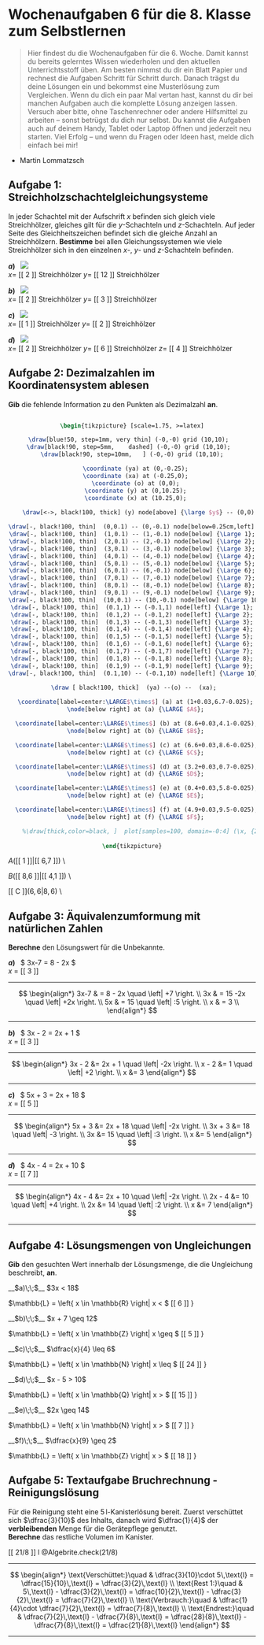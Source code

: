 <!--
version:  0.0.1

language: de

@style
input {
    text-align: center;
}

.flex-container {
    display: flex;
    flex-wrap: wrap;
    align-items: stretch;
    gap: 20px;
}

.flex-child {
    flex: 1;
    min-width: 350px;
    margin-right: 20px;
}

@media (max-width: 400px) {
    .flex-child {
        flex: 100%;
        margin-right: 0;
    }
}
@end

formula: \carry   \textcolor{red}{\scriptsize #1}
formula: \digit   \rlap{\carry{#1}}\phantom{#2}#2
formula: \permil  \text{‰}

import: https://raw.githubusercontent.com/liaTemplates/algebrite/master/README.md
import: https://raw.githubusercontent.com/LiaTemplates/Tikz-Jax/main/README.md
import: https://raw.githubusercontent.com/LiaTemplates/mermaid_template/0.1.4/README.md

script: https://cdn.jsdelivr.net/gh/LiaTemplates/Tikz-Jax@main/dist/index.js



tags: Wochenaufgabe, Mathematik, Klasse 8

comment: Dies sind die Wochenaufgaben 6 für die 8. Klasse. 

author: Martin Lommatzsch

-->





# Wochenaufgaben 6 für die 8. Klasse zum Selbstlernen

> Hier findest du die Wochenaufgaben für die 6. Woche. Damit kannst du bereits gelerntes Wissen wiederholen und den aktuellen Unterrichtsstoff üben. Am besten nimmst du dir ein Blatt Papier und rechnest die Aufgaben Schritt für Schritt durch. Danach trägst du deine Lösungen ein und bekommst eine Musterlösung zum Vergleichen. Wenn du dich ein paar Mal vertan hast, kannst du dir bei manchen Aufgaben auch die komplette Lösung anzeigen lassen. Versuch aber bitte, ohne Taschenrechner oder andere Hilfsmittel zu arbeiten – sonst betrügst du dich nur selbst. Du kannst die Aufgaben auch auf deinem Handy, Tablet oder Laptop öffnen und jederzeit neu starten. Viel Erfolg – und wenn du Fragen oder Ideen hast, melde dich einfach bei mir!

- Martin Lommatzsch





## Aufgabe 1: Streichholzschachtelgleichungsysteme


In jeder Schachtel mit der Aufschrift $x$ befinden sich gleich viele Streichhölzer, gleiches gilt für die $y$-Schachteln und $z$-Schachteln. Auf jeder Seite des Gleichheitszeichen befindet sich die gleiche Anzahl an Streichhölzern. **Bestimme** bei allen Gleichungssystemen wie viele Streichhölzer sich in den einzelnen $x$-, $y$- und $z$-Schachteln befinden.



<!-- style="width:600px"  data-solution-button="10" -->
__$a)\;\;$__ ![](https://raw.githubusercontent.com/MINT-the-GAP/Aufgabensammlung/refs/heads/main/Repetitorium/Kap2/streichholzsystem1b.png)  
$x=$ [[  2  ]] Streichhölzer
$y=$ [[  12 ]] Streichhölzer

<!-- style="width:600px"  data-solution-button="10" -->
__$b)\;\;$__ ![](https://raw.githubusercontent.com/MINT-the-GAP/Aufgabensammlung/refs/heads/main/Repetitorium/Kap2/streichholzsystem2b.png)  
$x=$ [[  2   ]] Streichhölzer
$y=$ [[  3   ]] Streichhölzer

<!-- style="width:600px"  data-solution-button="10" -->
__$c)\;\;$__ ![](https://raw.githubusercontent.com/MINT-the-GAP/Aufgabensammlung/refs/heads/main/Repetitorium/Kap2/streichholzsystem3b.png)  
$x=$ [[  1  ]] Streichhölzer
$y=$ [[  2  ]] Streichhölzer

<!-- style="width:600px"  data-solution-button="10" -->
__$d)\;\;$__ ![](https://raw.githubusercontent.com/MINT-the-GAP/Aufgabensammlung/refs/heads/main/Repetitorium/Kap2/streichholzsystem4b.png)  
$x=$ [[  2  ]] Streichhölzer
$y=$ [[  6  ]] Streichhölzer
$z=$ [[  4  ]] Streichhölzer




## Aufgabe 2: Dezimalzahlen im Koordinatensystem ablesen




**Gib** die fehlende Information zu den Punkten als Dezimalzahl **an**.



<center>

```latex  @tikz

\begin{tikzpicture} [scale=1.75, >=latex]

\draw[blue!50, step=1mm, very thin] (-0,-0) grid (10,10);  
\draw[black!90, step=5mm,    dashed] (-0,-0) grid (10,10);  
\draw[black!90, step=10mm,   ] (-0,-0) grid (10,10);

  \coordinate (ya) at (0,-0.25);
  \coordinate (xa) at (-0.25,0);
  \coordinate (o) at (0,0);
  \coordinate (y) at (0,10.25);
  \coordinate (x) at (10.25,0);
  
    \draw[<->, black!100, thick] (y) node[above] {\large $y$} -- (0,0) --  (x) node[right]   {\large $x$};

\draw[-, black!100, thin]  (0,0.1) -- (0,-0.1) node[below=0.25cm,left] {\Large 0};
\draw[-, black!100, thin]  (1,0.1) -- (1,-0.1) node[below] {\Large 1};
\draw[-, black!100, thin]  (2,0.1) -- (2,-0.1) node[below] {\Large 2};
\draw[-, black!100, thin]  (3,0.1) -- (3,-0.1) node[below] {\Large 3};
\draw[-, black!100, thin]  (4,0.1) -- (4,-0.1) node[below] {\Large 4};
\draw[-, black!100, thin]  (5,0.1) -- (5,-0.1) node[below] {\Large 5};
\draw[-, black!100, thin]  (6,0.1) -- (6,-0.1) node[below] {\Large 6};
\draw[-, black!100, thin]  (7,0.1) -- (7,-0.1) node[below] {\Large 7};
\draw[-, black!100, thin]  (8,0.1) -- (8,-0.1) node[below] {\Large 8};
\draw[-, black!100, thin]  (9,0.1) -- (9,-0.1) node[below] {\Large 9};
\draw[-, black!100, thin]  (10,0.1) -- (10,-0.1) node[below] {\Large 10};
\draw[-, black!100, thin]  (0.1,1) -- (-0.1,1) node[left] {\Large 1};
\draw[-, black!100, thin]  (0.1,2) -- (-0.1,2) node[left] {\Large 2};
\draw[-, black!100, thin]  (0.1,3) -- (-0.1,3) node[left] {\Large 3};
\draw[-, black!100, thin]  (0.1,4) -- (-0.1,4) node[left] {\Large 4};
\draw[-, black!100, thin]  (0.1,5) -- (-0.1,5) node[left] {\Large 5};
\draw[-, black!100, thin]  (0.1,6) -- (-0.1,6) node[left] {\Large 6};
\draw[-, black!100, thin]  (0.1,7) -- (-0.1,7) node[left] {\Large 7};
\draw[-, black!100, thin]  (0.1,8) -- (-0.1,8) node[left] {\Large 8};
\draw[-, black!100, thin]  (0.1,9) -- (-0.1,9) node[left] {\Large 9};
\draw[-, black!100, thin]  (0.1,10) -- (-0.1,10) node[left] {\Large 10};
 
 \draw [ black!100, thick]  (ya) --(o) --  (xa);

  \coordinate[label=center:\LARGE$\times$] (a) at (1+0.03,6.7-0.025);
  \node[below right] at (a) {\LARGE $A$};

  \coordinate[label=center:\LARGE$\times$] (b) at (8.6+0.03,4.1-0.025);
  \node[below right] at (b) {\LARGE $B$};

  \coordinate[label=center:\LARGE$\times$] (c) at (6.6+0.03,8.6-0.025);
  \node[below right] at (c) {\LARGE $C$};

  \coordinate[label=center:\LARGE$\times$] (d) at (3.2+0.03,0.7-0.025);
  \node[below right] at (d) {\LARGE $D$};

  \coordinate[label=center:\LARGE$\times$] (e) at (0.4+0.03,5.8-0.025);
  \node[below right] at (e) {\LARGE $E$};

  \coordinate[label=center:\LARGE$\times$] (f) at (4.9+0.03,9.5-0.025);
  \node[below right] at (f) {\LARGE $F$};

	%\draw[thick,color=black, ]  plot[samples=100, domain=-0:4] (\x, {2*\x } ) node[right] {\large $f$};  
  
\end{tikzpicture}

```
</center>

<section class="flex-container">

<div class="flex-child">

<!-- data-solution-button="10" -->
 $A($[[  1    ]]$|$[[  6,7  ]]$)$ \

</div>

<div class="flex-child">

<!-- data-solution-button="10" -->
 $B($[[  8,6  ]]$|$[[  4,1  ]]$)$ \

</div>

<div class="flex-child">

<!-- data-solution-button="10" -->
 [[  C  ]]$( 6,6 | 8,6 )$ \


</div>

</section>





## Aufgabe 3: Äquivalenzumformung mit natürlichen Zahlen

**Berechne** den Lösungswert für die Unbekannte.




<section class="flex-container">
<div class="flex-child">


<!-- data-solution-button="10" -->
__$a)\;\;$__ $  3x-7 = 8 - 2x $ \
$x$ = [[  3   ]]
************
$$
\begin{align*}
3x-7 & = 8 - 2x  \quad \left| +7  \right. \\
3x    & = 15 -2x  \quad \left| +2x  \right.  \\
5x    & = 15  \quad \left| :5  \right.  \\
x    & = 3   \\
\end{align*}
$$
************

</div>
<div class="flex-child">


<!-- data-solution-button="10" -->
__$b)\;\;$__  $ 3x - 2 = 2x + 1 $ \
$x$ = [[  3  ]]
************
$$
\begin{align*}
3x - 2 &= 2x + 1 \quad \left| -2x \right. \\
x - 2 &= 1 \quad \left| +2 \right. \\
x &= 3
\end{align*}
$$
************


</div>
<div class="flex-child">


<!-- data-solution-button="10" -->
__$c)\;\;$__    $ 5x + 3 = 2x + 18 $ \
$x$ = [[  5  ]]
************
$$
\begin{align*}
5x + 3 &= 2x + 18 \quad \left| -2x \right. \\
3x + 3 &= 18 \quad \left| -3 \right. \\
3x &= 15 \quad \left| :3 \right. \\
x &= 5
\end{align*}
$$
************


</div>
<div class="flex-child">


<!-- data-solution-button="10" -->
__$d)\;\;$__  $ 4x - 4 = 2x + 10 $ \
$x$ = [[  7  ]]
************
$$
\begin{align*}
4x - 4 &= 2x + 10 \quad \left| -2x \right. \\
2x - 4 &= 10 \quad \left| +4 \right. \\
2x &= 14 \quad \left| :2 \right. \\
x &= 7
\end{align*}
$$
************


</div>
</section>















## Aufgabe 4: Lösungsmengen von Ungleichungen


**Gib** den gesuchten Wert innerhalb der Lösungsmenge, die die Ungleichung beschreibt, **an**.


<section class="flex-container">

<div class="flex-child">
__$a)\;\;$__ $3x < 18$ 

<!--  data-solution-button="10" -->
$\mathbb{L} = \left\{ x \in \mathbb{R} \right| x < $   [[  6  ]]   $\left.   \right\}$
</div>

<div class="flex-child">
__$b)\;\;$__  $x + 7 \geq 12$ 

<!-- data-solution-button="10" -->
$\mathbb{L} = \left\{ x \in \mathbb{Z} \right| x \geq $   [[  5  ]]   $\left.   \right\}$
</div>

<div class="flex-child">
__$c)\;\;$__  $\dfrac{x}{4} \leq 6$ 

<!--  data-solution-button="10" -->
$\mathbb{L} = \left\{ x \in \mathbb{N} \right| x \leq $   [[  24  ]]   $\left.   \right\}$
</div>

<div class="flex-child">
__$d)\;\;$__  $x - 5 > 10$ 

<!-- data-solution-button="10" -->
$\mathbb{L} = \left\{ x \in \mathbb{Q} \right| x > $   [[  15  ]]   $\left.   \right\}$
</div>

<div class="flex-child">
__$e)\;\;$__  $2x \geq 14$ 

<!--  data-solution-button="10" -->
$\mathbb{L} = \left\{ x \in \mathbb{N} \right| x > $   [[  7  ]]   $\left.   \right\}$
</div>

<div class="flex-child">
__$f)\;\;$__  $\dfrac{x}{9} \geq 2$ 

<!-- data-solution-button="10" -->
$\mathbb{L} = \left\{ x \in \mathbb{Z} \right| x > $   [[  18  ]]   $\left.   \right\}$
</div>

</section>






## Aufgabe 5: Textaufgabe Bruchrechnung - Reinigungslösung

Für die Reinigung steht eine $5\,\text{l}$-Kanisterlösung bereit. Zuerst verschüttet sich $\dfrac{3}{10}$ des Inhalts, danach wird $\dfrac{1}{4}$ der **verbleibenden** Menge für die Gerätepflege genutzt.  
**Berechne** das restliche Volumen im Kanister. 

<!-- data-solution-button="10" -->
[[  21/8  ]] l
@Algebrite.check(21/8)
************
$$
\begin{align*}
\text{Verschüttet:}\quad & \dfrac{3}{10}\cdot 5\,\text{l}
= \dfrac{15}{10}\,\text{l}
= \dfrac{3}{2}\,\text{l} \\
\text{Rest 1:}\quad & 5\,\text{l} - \dfrac{3}{2}\,\text{l}
= \dfrac{10}{2}\,\text{l} - \dfrac{3}{2}\,\text{l}
= \dfrac{7}{2}\,\text{l} \\
\text{Verbrauch:}\quad & \dfrac{1}{4}\cdot \dfrac{7}{2}\,\text{l}
= \dfrac{7}{8}\,\text{l} \\
\text{Endrest:}\quad & \dfrac{7}{2}\,\text{l} - \dfrac{7}{8}\,\text{l}
= \dfrac{28}{8}\,\text{l} - \dfrac{7}{8}\,\text{l}
= \dfrac{21}{8}\,\text{l}
\end{align*}
$$
************


